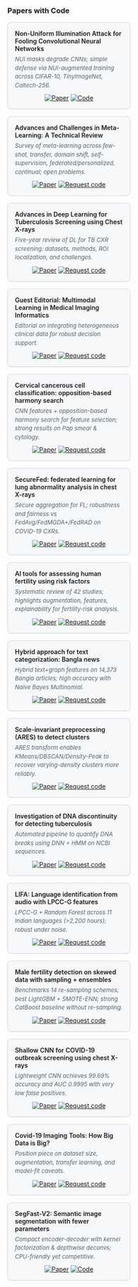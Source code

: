 <!-- ======= Papers with Code: Card Grid (with Hover Effects) ======= -->
<h3>Papers with Code</h3>

<div style="display:flex; flex-wrap:wrap; gap:16px;">

  <!-- Card 1 -->
  <div style="flex:1 1 360px; max-width: calc(50% - 8px); background:#f6f8fa; border:1px solid #d0d7de; border-radius:8px; padding:16px; box-shadow:0 1px 2px rgba(27,31,36,0.06); transition:all 0.2s ease;"
       onmouseover="this.style.boxShadow='0 4px 8px rgba(27,31,36,0.15)'; this.style.border='1px solid #8c959f';"
       onmouseout="this.style.boxShadow='0 1px 2px rgba(27,31,36,0.06)'; this.style.border='1px solid #d0d7de';">
    <div style="font-weight:600; margin-bottom:6px;">Non-Uniform Illumination Attack for Fooling Convolutional Neural Networks</div>
    <div style="color:#57606a; font-size:13px; line-height:1.5;"><em>NUI masks degrade CNNs; simple defense via NUI-augmented training across CIFAR-10, TinyImageNet, Caltech-256.</em></div>
    <div style="text-align:center; margin-top:10px;">
      <a href="https://arxiv.org/abs/2409.03458"><img alt="Paper" src="https://img.shields.io/badge/Paper-0969DA?style=for-the-badge"></a>
      <a href="https://github.com/Akshayjain97/Non-Uniform_Illumination"><img alt="Code" src="https://img.shields.io/badge/Code-GitHub-0969DA?style=for-the-badge&logo=github"></a>
    </div>
  </div>

  <!-- Card 2 -->
  <div style="flex:1 1 360px; max-width: calc(50% - 8px); background:#f6f8fa; border:1px solid #d0d7de; border-radius:8px; padding:16px; box-shadow:0 1px 2px rgba(27,31,36,0.06); transition:all 0.2s ease;"
       onmouseover="this.style.boxShadow='0 4px 8px rgba(27,31,36,0.15)'; this.style.border='1px solid #8c959f';"
       onmouseout="this.style.boxShadow='0 1px 2px rgba(27,31,36,0.06)'; this.style.border='1px solid #d0d7de';">
    <div style="font-weight:600; margin-bottom:6px;">Advances and Challenges in Meta-Learning: A Technical Review</div>
    <div style="color:#57606a; font-size:13px; line-height:1.5;"><em>Survey of meta-learning across few-shot, transfer, domain shift, self-supervision, federated/personalized, continual; open problems.</em></div>
    <div style="text-align:center; margin-top:10px;">
      <a href="https://arxiv.org/pdf/2307.04722"><img alt="Paper" src="https://img.shields.io/badge/Paper-0969DA?style=for-the-badge"></a>
      <a href="mailto:contact@ai-research-lab.org?subject=Request%20code%3A%20Advances%20and%20Challenges%20in%20Meta-Learning"><img alt="Request code" src="https://img.shields.io/badge/Request%20code-Email-6e7781?style=for-the-badge&logo=gmail"></a>
    </div>
  </div>

  <!-- Card 3 -->
  <div style="flex:1 1 360px; max-width: calc(50% - 8px); background:#f6f8fa; border:1px solid #d0d7de; border-radius:8px; padding:16px; box-shadow:0 1px 2px rgba(27,31,36,0.06); transition:all 0.2s ease;"
       onmouseover="this.style.boxShadow='0 4px 8px rgba(27,31,36,0.15)'; this.style.border='1px solid #8c959f';"
       onmouseout="this.style.boxShadow='0 1px 2px rgba(27,31,36,0.06)'; this.style.border='1px solid #d0d7de';">
    <div style="font-weight:600; margin-bottom:6px;">Advances in Deep Learning for Tuberculosis Screening using Chest X-rays</div>
    <div style="color:#57606a; font-size:13px; line-height:1.5;"><em>Five-year review of DL for TB CXR screening: datasets, methods, ROI localization, and challenges.</em></div>
    <div style="text-align:center; margin-top:10px;">
      <a href="https://www.ncbi.nlm.nih.gov/pmc/articles/PMC9568934/"><img alt="Paper" src="https://img.shields.io/badge/Paper-0969DA?style=for-the-badge"></a>
      <a href="mailto:contact@ai-research-lab.org?subject=Request%20code%3A%20TB%20CXR%20Review"><img alt="Request code" src="https://img.shields.io/badge/Request%20code-Email-6e7781?style=for-the-badge&logo=gmail"></a>
    </div>
  </div>

  <!-- Card 4 -->
  <div style="flex:1 1 360px; max-width: calc(50% - 8px); background:#f6f8fa; border:1px solid #d0d7de; border-radius:8px; padding:16px; box-shadow:0 1px 2px rgba(27,31,36,0.06); transition:all 0.2s ease;"
       onmouseover="this.style.boxShadow='0 4px 8px rgba(27,31,36,0.15)'; this.style.border='1px solid #8c959f';"
       onmouseout="this.style.boxShadow='0 1px 2px rgba(27,31,36,0.06)'; this.style.border='1px solid #d0d7de';">
    <div style="font-weight:600; margin-bottom:6px;">Guest Editorial: Multimodal Learning in Medical Imaging Informatics</div>
    <div style="color:#57606a; font-size:13px; line-height:1.5;"><em>Editorial on integrating heterogeneous clinical data for robust decision support.</em></div>
    <div style="text-align:center; margin-top:10px;">
      <a href="https://doi.org/10.1109/JBHI.2023.3241369"><img alt="Paper" src="https://img.shields.io/badge/Paper-0969DA?style=for-the-badge"></a>
      <a href="mailto:contact@ai-research-lab.org?subject=Request%20code%3A%20Multimodal%20Learning%20Editorial"><img alt="Request code" src="https://img.shields.io/badge/Request%20code-Email-6e7781?style=for-the-badge&logo=gmail"></a>
    </div>
  </div>

  <!-- Card 5 -->
  <div style="flex:1 1 360px; max-width: calc(50% - 8px); background:#f6f8fa; border:1px solid #d0d7de; border-radius:8px; padding:16px; box-shadow:0 1px 2px rgba(27,31,36,0.06); transition:all 0.2s ease;"
       onmouseover="this.style.boxShadow='0 4px 8px rgba(27,31,36,0.15)'; this.style.border='1px solid #8c959f';"
       onmouseout="this.style.boxShadow='0 1px 2px rgba(27,31,36,0.06)'; this.style.border='1px solid #d0d7de';">
    <div style="font-weight:600; margin-bottom:6px;">Cervical cancerous cell classification: opposition-based harmony search</div>
    <div style="color:#57606a; font-size:13px; line-height:1.5;"><em>CNN features + opposition-based harmony search for feature selection; strong results on Pap smear & cytology.</em></div>
    <div style="text-align:center; margin-top:10px;">
      <a href="https://link.springer.com/article/10.1007/s13042-023-01872-z"><img alt="Paper" src="https://img.shields.io/badge/Paper-0969DA?style=for-the-badge"></a>
      <a href="mailto:contact@ai-research-lab.org?subject=Request%20code%3A%20Cervical%20O-bHSA"><img alt="Request code" src="https://img.shields.io/badge/Request%20code-Email-6e7781?style=for-the-badge&logo=gmail"></a>
    </div>
  </div>

  <!-- Card 6 -->
  <div style="flex:1 1 360px; max-width: calc(50% - 8px); background:#f6f8fa; border:1px solid #d0d7de; border-radius:8px; padding:16px; box-shadow:0 1px 2px rgba(27,31,36,0.06); transition:all 0.2s ease;"
       onmouseover="this.style.boxShadow='0 4px 8px rgba(27,31,36,0.15)'; this.style.border='1px solid #8c959f';"
       onmouseout="this.style.boxShadow='0 1px 2px rgba(27,31,36,0.06)'; this.style.border='1px solid #d0d7de';">
    <div style="font-weight:600; margin-bottom:6px;">SecureFed: federated learning for lung abnormality analysis in chest X-rays</div>
    <div style="color:#57606a; font-size:13px; line-height:1.5;"><em>Secure aggregation for FL; robustness and fairness vs FedAvg/FedMGDA+/FedRAD on COVID-19 CXRs.</em></div>
    <div style="text-align:center; margin-top:10px;">
      <a href="https://www.ai-research-lab.org/publication"><img alt="Paper" src="https://img.shields.io/badge/Paper-0969DA?style=for-the-badge"></a>
      <a href="mailto:contact@ai-research-lab.org?subject=Request%20code%3A%20SecureFed"><img alt="Request code" src="https://img.shields.io/badge/Request%20code-Email-6e7781?style=for-the-badge&logo=gmail"></a>
    </div>
  </div>

  <!-- Card 7 -->
  <div style="flex:1 1 360px; max-width: calc(50% - 8px); background:#f6f8fa; border:1px solid #d0d7de; border-radius:8px; padding:16px; box-shadow:0 1px 2px rgba(27,31,36,0.06); transition:all 0.2s ease;"
       onmouseover="this.style.boxShadow='0 4px 8px rgba(27,31,36,0.15)'; this.style.border='1px solid #8c959f';"
       onmouseout="this.style.boxShadow='0 1px 2px rgba(27,31,36,0.06)'; this.style.border='1px solid #d0d7de';">
    <div style="font-weight:600; margin-bottom:6px;">AI tools for assessing human fertility using risk factors</div>
    <div style="color:#57606a; font-size:13px; line-height:1.5;"><em>Systematic review of 42 studies; highlights augmentation, features, explainability for fertility-risk analysis.</em></div>
    <div style="text-align:center; margin-top:10px;">
      <a href="https://link.springer.com/article/10.1007/s10916-023-01983-8"><img alt="Paper" src="https://img.shields.io/badge/Paper-0969DA?style=for-the-badge"></a>
      <a href="mailto:contact@ai-research-lab.org?subject=Request%20code%3A%20Fertility%20Risk%20Factors%20Review"><img alt="Request code" src="https://img.shields.io/badge/Request%20code-Email-6e7781?style=for-the-badge&logo=gmail"></a>
    </div>
  </div>

  <!-- Card 8 -->
  <div style="flex:1 1 360px; max-width: calc(50% - 8px); background:#f6f8fa; border:1px solid #d0d7de; border-radius:8px; padding:16px; box-shadow:0 1px 2px rgba(27,31,36,0.06); transition:all 0.2s ease;"
       onmouseover="this.style.boxShadow='0 4px 8px rgba(27,31,36,0.15)'; this.style.border='1px solid #8c959f';"
       onmouseout="this.style.boxShadow='0 1px 2px rgba(27,31,36,0.06)'; this.style.border='1px solid #d0d7de';">
    <div style="font-weight:600; margin-bottom:6px;">Hybrid approach for text categorization: Bangla news</div>
    <div style="color:#57606a; font-size:13px; line-height:1.5;"><em>Hybrid text+graph features on 14,373 Bangla articles; high accuracy with Naïve Bayes Multinomial.</em></div>
    <div style="text-align:center; margin-top:10px;">
      <a href="https://digitalcommons.isical.ac.in/journal-articles/3686/"><img alt="Paper" src="https://img.shields.io/badge/Paper-0969DA?style=for-the-badge"></a>
      <a href="mailto:contact@ai-research-lab.org?subject=Request%20code%3A%20Bangla%20Hybrid%20Text%20Categorization"><img alt="Request code" src="https://img.shields.io/badge/Request%20code-Email-6e7781?style=for-the-badge&logo=gmail"></a>
    </div>
  </div>

  <!-- Card 9 -->
  <div style="flex:1 1 360px; max-width: calc(50% - 8px); background:#f6f8fa; border:1px solid #d0d7de; border-radius:8px; padding:16px; box-shadow:0 1px 2px rgba(27,31,36,0.06); transition:all 0.2s ease;"
       onmouseover="this.style.boxShadow='0 4px 8px rgba(27,31,36,0.15)'; this.style.border='1px solid #8c959f';"
       onmouseout="this.style.boxShadow='0 1px 2px rgba(27,31,36,0.06)'; this.style.border='1px solid #d0d7de';">
    <div style="font-weight:600; margin-bottom:6px;">Scale-invariant preprocessing (ARES) to detect clusters</div>
    <div style="color:#57606a; font-size:13px; line-height:1.5;"><em>ARES transform enables KMeans/DBSCAN/Density-Peak to recover varying-density clusters more reliably.</em></div>
    <div style="text-align:center; margin-top:10px;">
      <a href="https://arxiv.org/abs/2401.11402"><img alt="Paper" src="https://img.shields.io/badge/Paper-0969DA?style=for-the-badge"></a>
      <a href="mailto:contact@ai-research-lab.org?subject=Request%20code%3A%20ARES%20Clustering%20Preprocessing"><img alt="Request code" src="https://img.shields.io/badge/Request%20code-Email-6e7781?style=for-the-badge&logo=gmail"></a>
    </div>
  </div>

  <!-- Card 10 -->
  <div style="flex:1 1 360px; max-width: calc(50% - 8px); background:#f6f8fa; border:1px solid #d0d7de; border-radius:8px; padding:16px; box-shadow:0 1px 2px rgba(27,31,36,0.06); transition:all 0.2s ease;"
       onmouseover="this.style.boxShadow='0 4px 8px rgba(27,31,36,0.15)'; this.style.border='1px solid #8c959f';"
       onmouseout="this.style.boxShadow='0 1px 2px rgba(27,31,36,0.06)'; this.style.border='1px solid #d0d7de';">
    <div style="font-weight:600; margin-bottom:6px;">Investigation of DNA discontinuity for detecting tuberculosis</div>
    <div style="color:#57606a; font-size:13px; line-height:1.5;"><em>Automated pipeline to quantify DNA breaks using DNN + HMM on NCBI sequences.</em></div>
    <div style="text-align:center; margin-top:10px;">
      <a href="https://www.researchgate.net/publication/325272704_Investigation_of_DNA_Discontinuity_for_Detecting_Tuberculosis"><img alt="Paper" src="https://img.shields.io/badge/Paper-0969DA?style=for-the-badge"></a>
      <a href="mailto:contact@ai-research-lab.org?subject=Request%20code%3A%20DNA%20Discontinuity%20for%20TB"><img alt="Request code" src="https://img.shields.io/badge/Request%20code-Email-6e7781?style=for-the-badge&logo=gmail"></a>
    </div>
  </div>

  <!-- Card 11 -->
  <div style="flex:1 1 360px; max-width: calc(50% - 8px); background:#f6f8fa; border:1px solid #d0d7de; border-radius:8px; padding:16px; box-shadow:0 1px 2px rgba(27,31,36,0.06); transition:all 0.2s ease;"
       onmouseover="this.style.boxShadow='0 4px 8px rgba(27,31,36,0.15)'; this.style.border='1px solid #8c959f';"
       onmouseout="this.style.boxShadow='0 1px 2px rgba(27,31,36,0.06)'; this.style.border='1px solid #d0d7de';">
    <div style="font-weight:600; margin-bottom:6px;">LIFA: Language identification from audio with LPCC-G features</div>
    <div style="color:#57606a; font-size:13px; line-height:1.5;"><em>LPCC-G + Random Forest across 11 Indian languages (>2,200 hours); robust under noise.</em></div>
    <div style="text-align:center; margin-top:10px;">
      <a href="https://openreview.net/forum?id=n8sraRGFAT"><img alt="Paper" src="https://img.shields.io/badge/Paper-0969DA?style=for-the-badge"></a>
      <a href="mailto:contact@ai-research-lab.org?subject=Request%20code%3A%20LIFA%20(LPCC-G)"><img alt="Request code" src="https://img.shields.io/badge/Request%20code-Email-6e7781?style=for-the-badge&logo=gmail"></a>
    </div>
  </div>

  <!-- Card 12 -->
  <div style="flex:1 1 360px; max-width: calc(50% - 8px); background:#f6f8fa; border:1px solid #d0d7de; border-radius:8px; padding:16px; box-shadow:0 1px 2px rgba(27,31,36,0.06); transition:all 0.2s ease;"
       onmouseover="this.style.boxShadow='0 4px 8px rgba(27,31,36,0.15)'; this.style.border='1px solid #8c959f';"
       onmouseout="this.style.boxShadow='0 1px 2px rgba(27,31,36,0.06)'; this.style.border='1px solid #d0d7de';">
    <div style="font-weight:600; margin-bottom:6px;">Male fertility detection on skewed data with sampling + ensembles</div>
    <div style="color:#57606a; font-size:13px; line-height:1.5;"><em>Benchmarks 14 re-sampling schemes; best LightGBM + SMOTE-ENN; strong CatBoost baseline without re-sampling.</em></div>
    <div style="text-align:center; margin-top:10px;">
      <a href="https://www.worldscientific.com/doi/abs/10.1142/S0218001424510033"><img alt="Paper" src="https://img.shields.io/badge/Paper-0969DA?style=for-the-badge"></a>
      <a href="mailto:contact@ai-research-lab.org?subject=Request%20code%3A%20Male%20Fertility%20Sampling%20%2B%20Ensembles"><img alt="Request code" src="https://img.shields.io/badge/Request%20code-Email-6e7781?style=for-the-badge&logo=gmail"></a>
    </div>
  </div>

  <!-- Card 13 -->
  <div style="flex:1 1 360px; max-width: calc(50% - 8px); background:#f6f8fa; border:1px solid #d0d7de; border-radius:8px; padding:16px; box-shadow:0 1px 2px rgba(27,31,36,0.06); transition:all 0.2s ease;"
       onmouseover="this.style.boxShadow='0 4px 8px rgba(27,31,36,0.15)'; this.style.border='1px solid #8c959f';"
       onmouseout="this.style.boxShadow='0 1px 2px rgba(27,31,36,0.06)'; this.style.border='1px solid #d0d7de';">
    <div style="font-weight:600; margin-bottom:6px;">Shallow CNN for COVID-19 outbreak screening using chest X-rays</div>
    <div style="color:#57606a; font-size:13px; line-height:1.5;"><em>Lightweight CNN achieves 99.69% accuracy and AUC 0.9995 with very low false positives.</em></div>
    <div style="text-align:center; margin-top:10px;">
      <a href="https://www.ai-research-lab.org/publication"><img alt="Paper" src="https://img.shields.io/badge/Paper-0969DA?style=for-the-badge"></a>
      <a href="mailto:contact@ai-research-lab.org?subject=Request%20code%3A%20Shallow%20CNN%20for%20COVID-19%20CXR"><img alt="Request code" src="https://img.shields.io/badge/Request%20code-Email-6e7781?style=for-the-badge&logo=gmail"></a>
    </div>
  </div>

  <!-- Card 14 -->
  <div style="flex:1 1 360px; max-width: calc(50% - 8px); background:#f6f8fa; border:1px solid #d0d7de; border-radius:8px; padding:16px; box-shadow:0 1px 2px rgba(27,31,36,0.06); transition:all 0.2s ease;"
       onmouseover="this.style.boxShadow='0 4px 8px rgba(27,31,36,0.15)'; this.style.border='1px solid #8c959f';"
       onmouseout="this.style.boxShadow='0 1px 2px rgba(27,31,36,0.06)'; this.style.border='1px solid #d0d7de';">
    <div style="font-weight:600; margin-bottom:6px;">Covid-19 Imaging Tools: How Big Data is Big?</div>
    <div style="color:#57606a; font-size:13px; line-height:1.5;"><em>Position piece on dataset size, augmentation, transfer learning, and model-fit caveats.</em></div>
    <div style="text-align:center; margin-top:10px;">
      <a href="https://link.springer.com/article/10.1007/s10916-021-01747-2"><img alt="Paper" src="https://img.shields.io/badge/Paper-0969DA?style=for-the-badge"></a>
      <a href="mailto:contact@ai-research-lab.org?subject=Request%20code%3A%20COVID-19%20Imaging%20Tools%20(Big%20Data)"><img alt="Request code" src="https://img.shields.io/badge/Request%20code-Email-6e7781?style=for-the-badge&logo=gmail"></a>
    </div>
  </div>

  <!-- Card 15 -->
  <div style="flex:1 1 360px; max-width: calc(50% - 8px); background:#f6f8fa; border:1px solid #d0d7de; border-radius:8px; padding:16px; box-shadow:0 1px 2px rgba(27,31,36,0.06); transition:all 0.2s ease;"
       onmouseover="this.style.boxShadow='0 4px 8px rgba(27,31,36,0.15)'; this.style.border='1px solid #8c959f';"
       onmouseout="this.style.boxShadow='0 1px 2px rgba(27,31,36,0.06)'; this.style.border='1px solid #d0d7de';">
    <div style="font-weight:600; margin-bottom:6px;">SegFast-V2: Semantic image segmentation with fewer parameters</div>
    <div style="color:#57606a; font-size:13px; line-height:1.5;"><em>Compact encoder-decoder with kernel factorization & depthwise deconvs; CPU-friendly yet competitive.</em></div>
    <div style="text-align:center; margin-top:10px;">
      <a href="https://link.springer.com/article/10.1007/s13042-019-00906-2"><img alt="Paper" src="https://img.shields.io/badge/Paper-0969DA?style=for-the-badge"></a>
      <a href="https://github.com/anisha-pal/SegFast"><img alt="Code" src="https://img.shields.io/badge/Code-GitHub-0969DA?style=for-the-badge&logo=github"></a>
    </div>
  </div>

</div>
<!-- ======= /Papers with Code ======= -->

